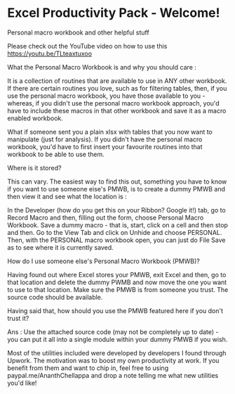 # Excel Productivity Pack - Welcome!
Personal macro workbook and other helpful stuff

Please check out the YouTube video on how to use this https://youtu.be/TLteaxtuxoo

What the Personal Macro Workbook is and why you should care :

It is a collection of routines that are available to use in ANY other workbook.
If there are certain routines you love, such as for filtering tables, then, if you use
the personal macro workbook, you have those available to you - whereas, if you didn't use
the personal macro workbook approach, you'd have to include these macros in that other
workbook and save it as a macro enabled workbook.

What if someone sent you a plain xlsx with tables that you now want to manipulate (just for
analysis). If you didn't have the personal macro workbook, you'd have to first insert your
favourite routines into that workbook to be able to use them.

Where is it stored?

This can vary. The easiest way to find this out, something you have to know if you want to use
someone eise's PMWB, is to create a dummy PMWB and then view it and see what the location is :

In the Developer (how do you get this on your Ribbon? Google it!) tab, go to Record Macro and
then, filling out the form, choose Personal Macro Workbook. Save a dummy macro - that is, start,
click on a cell and then stop and then. Go to the View Tab and click on Unhide and choose
PERSONAL. Then, with the PERSONAL macro workbook open, you can just do File Save as to see where
it is currently saved.

How do I use someone else's Personal Macro Workbook (PMWB)?

Having found out where Excel stores your PMWB, exit Excel and then, go to that location and delete
the dummy PWMB and now move the one you want to use to that location. Make sure the PMWB is
from someone you trust. The source code should be available.

Having said that, how should you use the PMWB featured here if you don't trust it?

Ans : Use the attached source code (may not be completely up to date) - you can put it all into a single module within your dummy PMWB
if you wish.

Most of the utilities included were developed by developers I found through Upwork. The motivation was to boost my own productivity at work. If you benefit from them and want to chip in, feel free to using paypal.me/AnanthChellappa and drop a note telling me what new utilities you'd like!
